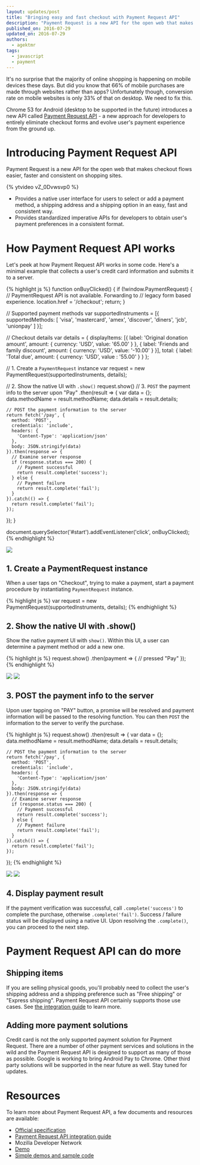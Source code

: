 ```yaml
---
layout: updates/post
title: "Bringing easy and fast checkout with Payment Request API"
description: "Payment Request is a new API for the open web that makes checkout flows easier, faster and consistent."
published_on: 2016-07-29
updated_on: 2016-07-29
authors:
  - agektmr
tags:
  - javascript
  - payment
---
```


It's no surprise that the majority of online shopping is happening on mobile devices these days. But did you know that 66% of mobile purchases are made through websites rather than apps?  Unfortunately though, conversion rate on mobile websites is only 33% of that on desktop. We need to fix this.

Chrome 53 for Android (desktop to be supported in the future) introduces a new API called [Payment Request API](https://www.w3.org/TR/payment-request/) - a new approach for developers to entirely eliminate checkout forms and evolve user's payment experience from the ground up.

# Introducing Payment Request API
Payment Request is a new API for the open web that makes checkout flows easier, faster and consistent on shopping sites.

{% ytvideo vZ_0Dvwsvp0 %}

* Provides a native user interface for users to select or add a payment method, a shipping address and a shipping option in an easy, fast and consistent way.
* Provides standardized imperative APIs for developers to obtain user's payment preferences in a consistent format.


# How Payment Request API works
Let's peek at how Payment Request API works in some code. Here's a minimal example that collects a user's credit card information and submits it to a server.

{% highlight js %}
function onBuyClicked() {
  if (!window.PaymentRequest) {
    // PaymentRequest API is not available. Forwarding to
    // legacy form based experience.
    location.href = '/checkout';
    return;
  }

  // Supported payment methods
  var supportedInstruments = [{
    supportedMethods: [
      'visa', 'mastercard', 'amex', 'discover',
      'diners', 'jcb', 'unionpay'
    ]
  }];

  // Checkout details
  var details = {
    displayItems: [{
      label: 'Original donation amount',
      amount: { currency: 'USD', value: '65.00' }
    }, {
      label: 'Friends and family discount',
      amount: { currency: 'USD', value: '-10.00' }
    }],
    total: {
      label: 'Total due',
      amount: { currency: 'USD', value : '55.00' }
    }
  };

  // 1. Create a `PaymentRequest` instance
  var request = new PaymentRequest(supportedInstruments, details);

  // 2. Show the native UI with `.show()`
  request.show()
  // 3. `POST` the payment info to the server upon "Pay"
  .then(result => {
    var data = {};
    data.methodName = result.methodName;
    data.details    = result.details;

    // POST the payment information to the server
    return fetch('/pay', {
      method: 'POST',
      credentials: 'include',
      headers: {
        'Content-Type': 'application/json'
      },
      body: JSON.stringify(data)
    }).then(response => {
      // Examine server response
      if (response.status === 200) {
        // Payment successful
        return result.complete('success');
      } else {
        // Payment failure
        return result.complete('fail');
      }
    }).catch(() => {
      return result.complete('fail');
    });
  });
}

document.querySelector('#start').addEventListener('click', onBuyClicked);
{% endhighlight %}

![](/web/updates/images/2016/07/payment-request/1.png)

## 1. Create a PaymentRequest instance
When a  user taps on "Checkout", trying to make a payment, start a payment procedure by instantiating `PaymentRequest` instance.

{% highlight js %}
var request = new PaymentRequest(supportedInstruments, details);
{% endhighlight %}

## 2. Show the native UI with .show()
Show the native payment UI with `show()`. Within this UI, a user can determine a payment method or add a new one.

{% highlight js %}
  request.show()
  .then(payment => {
    // pressed "Pay"
  });
{% endhighlight %}

 <img src="/web/updates/images/2016/07/payment-request/2.png" style="max-width:340px">
 <img src="/web/updates/images/2016/07/payment-request/3.png" style="max-width:340px">

## 3. POST the payment info to the server
Upon user tapping on "PAY" button, a promise will be resolved and payment information will be passed to the resolving function. You can then `POST` the information to the server to verify the purchase.

{% highlight js %}
  request.show()
  .then(result => {
    var data = {};
    data.methodName = result.methodName;
    data.details    = result.details;

    // POST the payment information to the server
    return fetch('/pay', {
      method: 'POST',
      credentials: 'include',
      headers: {
        'Content-Type': 'application/json'
      },
      body: JSON.stringify(data)
    }).then(response => {
      // Examine server response
      if (response.status === 200) {
        // Payment successful
        return result.complete('success');
      } else {
        // Payment failure
        return result.complete('fail');
      }
    }).catch(() => {
      return result.complete('fail');
    });
  });
{% endhighlight %}

 <img src="/web/updates/images/2016/07/payment-request/4.png" style="max-width:340px">
 <img src="/web/updates/images/2016/07/payment-request/5.png" style="max-width:340px">

## 4. Display payment result
If the payment verification was successful, call `.complete('success')` to complete the purchase, otherwise `.complete('fail')`. Success / failure status will be displayed using a native UI. Upon resolving the `.complete()`, you can proceed to the next step.

# Payment Request API can do more
## Shipping items
If you are selling physical goods, you'll probably need to collect the user's shipping address and a shipping preference such as "Free shipping" or "Express shipping". Payment Request API certainly supports those use cases. See [the integration guide](https://developers.google.com/web/fundamentals/primers/payment-request/) to learn more.

## Adding more payment solutions
Credit card is not the only supported payment solution for Payment Request. There are a number of other payment services and solutions in the wild and the Payment Request API is designed to support as many of those as possible. Google is working to bring Android Pay to Chrome. Other third party solutions will be supported in the near future as well. Stay tuned for updates.

# Resources
To learn more about Payment Request API, a few documents and resources are available:

* [Official specification](https://www.w3.org/TR/payment-request/)
* [Payment Request API integration guide](https://developers.google.com/web/fundamentals/primers/payment-request/)
* Mozilla Developer Network
* [Demo](https://emerald-eon.appspot.com/)
* [Simple demos and sample code](https://googlechrome.github.io/samples/paymentrequest/)

